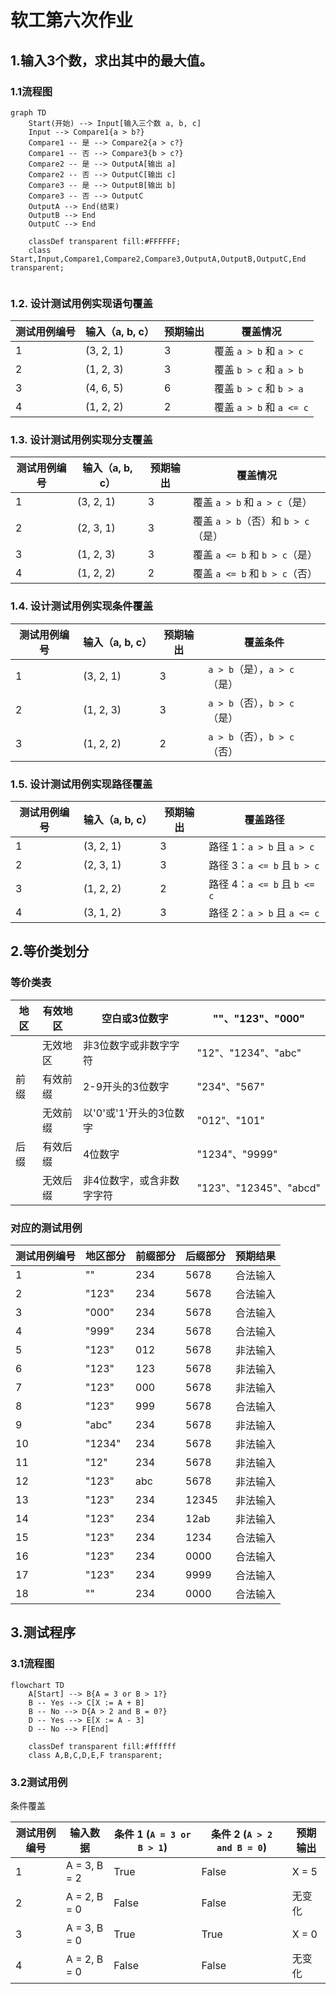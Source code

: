 # 软工第六次作业

## 1.输入3个数，求出其中的最大值。

### 1.1流程图

~~~mermaid
graph TD
    Start(开始) --> Input[输入三个数 a, b, c]
    Input --> Compare1{a > b?}
    Compare1 -- 是 --> Compare2{a > c?}
    Compare1 -- 否 --> Compare3{b > c?}
    Compare2 -- 是 --> OutputA[输出 a]
    Compare2 -- 否 --> OutputC[输出 c]
    Compare3 -- 是 --> OutputB[输出 b]
    Compare3 -- 否 --> OutputC
    OutputA --> End(结束)
    OutputB --> End
    OutputC --> End

    classDef transparent fill:#FFFFFF;
    class Start,Input,Compare1,Compare2,Compare3,OutputA,OutputB,OutputC,End transparent;


~~~

### 1.2. 设计测试用例实现语句覆盖

| 测试用例编号 | 输入（a, b, c） | 预期输出 | 覆盖情况                 |
| ------------ | --------------- | -------- | ------------------------ |
| 1            | (3, 2, 1)       | 3        | 覆盖 `a > b` 和 `a > c`  |
| 2            | (1, 2, 3)       | 3        | 覆盖 `b > c` 和 `a > b`  |
| 3            | (4, 6, 5)       | 6        | 覆盖 `b > c` 和 `b > a`  |
| 4            | (1, 2, 2)       | 2        | 覆盖 `a > b` 和 `a <= c` |

### 1.3. 设计测试用例实现分支覆盖

| 测试用例编号 | 输入（a, b, c） | 预期输出 | 覆盖情况                           |
| ------------ | --------------- | -------- | ---------------------------------- |
| 1            | (3, 2, 1)       | 3        | 覆盖 `a > b` 和 `a > c`（是）      |
| 2            | (2, 3, 1)       | 3        | 覆盖 `a > b`（否）和 `b > c`（是） |
| 3            | (1, 2, 3)       | 3        | 覆盖 `a <= b` 和 `b > c`（是）     |
| 4            | (1, 2, 2)       | 2        | 覆盖 `a <= b` 和 `b > c`（否）     |

### 1.4. 设计测试用例实现条件覆盖

| 测试用例编号 | 输入（a, b, c） | 预期输出 | 覆盖条件                     |
| ------------ | --------------- | -------- | ---------------------------- |
| 1            | (3, 2, 1)       | 3        | `a > b`（是），`a > c`（是） |
| 2            | (1, 2, 3)       | 3        | `a > b`（否），`b > c`（是） |
| 3            | (1, 2, 2)       | 2        | `a > b`（否），`b > c`（否） |

### 1.5. 设计测试用例实现路径覆盖

| 测试用例编号 | 输入（a, b, c） | 预期输出 | 覆盖路径                     |
| ------------ | --------------- | -------- | ---------------------------- |
| 1            | (3, 2, 1)       | 3        | 路径 1：`a > b` 且 `a > c`   |
| 2            | (2, 3, 1)       | 3        | 路径 3：`a <= b` 且 `b > c`  |
| 3            | (1, 2, 2)       | 2        | 路径 4：`a <= b` 且 `b <= c` |
| 4            | (3, 1, 2)       | 3        | 路径 2：`a > b` 且 `a <= c`  |

## 2.等价类划分

### 等价类表

| 地区 | 有效地区 | 空白或3位数字             | ""、"123"、"000"       |
| ---- | -------- | ------------------------- | ---------------------- |
|      | 无效地区 | 非3位数字或非数字字符     | "12"、"1234"、"abc"    |
| 前缀 | 有效前缀 | 2-9开头的3位数字          | "234"、"567"           |
|      | 无效前缀 | 以'0'或'1'开头的3位数字   | "012"、"101"           |
| 后缀 | 有效后缀 | 4位数字                   | "1234"、"9999"         |
|      | 无效后缀 | 非4位数字，或含非数字字符 | "123"、"12345"、"abcd" |

### 对应的测试用例

| 测试用例编号 | 地区部分 | 前缀部分 | 后缀部分 | 预期结果 |
| ------------ | -------- | -------- | -------- | -------- |
| 1            | ""       | 234      | 5678     | 合法输入 |
| 2            | "123"    | 234      | 5678     | 合法输入 |
| 3            | "000"    | 234      | 5678     | 合法输入 |
| 4            | "999"    | 234      | 5678     | 合法输入 |
| 5            | "123"    | 012      | 5678     | 非法输入 |
| 6            | "123"    | 123      | 5678     | 非法输入 |
| 7            | "123"    | 000      | 5678     | 非法输入 |
| 8            | "123"    | 999      | 5678     | 合法输入 |
| 9            | "abc"    | 234      | 5678     | 非法输入 |
| 10           | "1234"   | 234      | 5678     | 非法输入 |
| 11           | "12"     | 234      | 5678     | 非法输入 |
| 12           | "123"    | abc      | 5678     | 非法输入 |
| 13           | "123"    | 234      | 12345    | 非法输入 |
| 14           | "123"    | 234      | 12ab     | 非法输入 |
| 15           | "123"    | 234      | 1234     | 合法输入 |
| 16           | "123"    | 234      | 0000     | 合法输入 |
| 17           | "123"    | 234      | 9999     | 合法输入 |
| 18           | ""       | 234      | 0000     | 合法输入 |

## 3.测试程序

### 3.1流程图

~~~mermaid
flowchart TD
    A[Start] --> B{A = 3 or B > 1?}
    B -- Yes --> C[X := A + B]
    B -- No --> D{A > 2 and B = 0?}
    D -- Yes --> E[X := A - 3]
    D -- No --> F[End]

    classDef transparent fill:#ffffff
    class A,B,C,D,E,F transparent;

~~~

### 3.2测试用例

条件覆盖

| 测试用例编号 | 输入数据     | 条件 1 (`A = 3 or B > 1`) | 条件 2 (`A > 2 and B = 0`) | 预期输出 |
| ------------ | ------------ | ------------------------- | -------------------------- | -------- |
| 1            | A = 3, B = 2 | True                      | False                      | X = 5    |
| 2            | A = 2, B = 0 | False                     | False                      | 无变化   |
| 3            | A = 3, B = 0 | True                      | True                       | X = 0    |
| 4            | A = 2, B = 0 | False                     | False                      | 无变化   |
